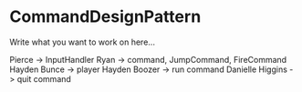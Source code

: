 # CommandDesignPattern
Write what you want to work on here...

Pierce -> InputHandler
Ryan -> command, JumpCommand, FireCommand
Hayden Bunce ->  player
Hayden Boozer -> run command
Danielle Higgins -> quit command
